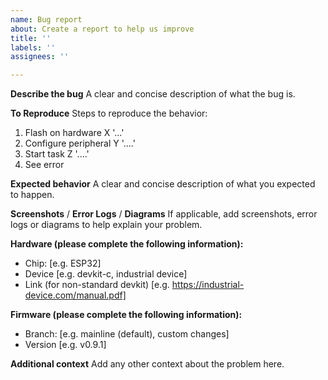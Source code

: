```yaml
---
name: Bug report
about: Create a report to help us improve
title: ''
labels: ''
assignees: ''

---
```


**Describe the bug**
A clear and concise description of what the bug is.

**To Reproduce**
Steps to reproduce the behavior:
1. Flash on hardware X '...'
2. Configure peripheral Y '....'
3. Start task Z  '....'
4. See error

**Expected behavior**
A clear and concise description of what you expected to happen.

**Screenshots** / **Error Logs** / **Diagrams**
If applicable, add screenshots, error logs or diagrams to help explain your problem.

**Hardware (please complete the following information):**
 - Chip: [e.g. ESP32]
 - Device [e.g. devkit-c, industrial device]
 - Link (for non-standard devkit) [e.g. https://industrial-device.com/manual.pdf]

**Firmware (please complete the following information):**
 - Branch: [e.g. mainline (default), custom changes]
 - Version [e.g. v0.9.1]


**Additional context**
Add any other context about the problem here.
